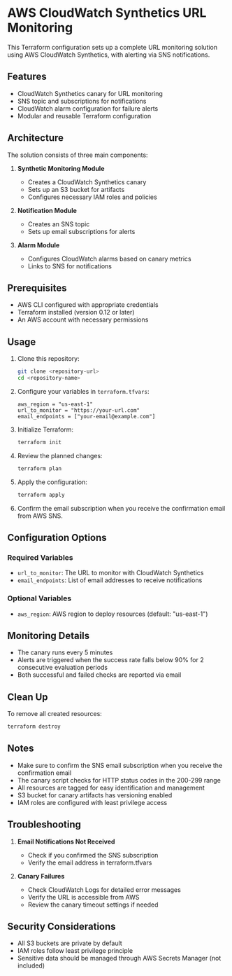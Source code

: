 # AWS CloudWatch Synthetics URL Monitoring

This Terraform configuration sets up a complete URL monitoring solution using AWS CloudWatch Synthetics, with alerting via SNS notifications.

## Features

- CloudWatch Synthetics canary for URL monitoring
- SNS topic and subscriptions for notifications
- CloudWatch alarm configuration for failure alerts
- Modular and reusable Terraform configuration

## Architecture

The solution consists of three main components:

1. **Synthetic Monitoring Module**
   - Creates a CloudWatch Synthetics canary
   - Sets up an S3 bucket for artifacts
   - Configures necessary IAM roles and policies

2. **Notification Module**
   - Creates an SNS topic
   - Sets up email subscriptions for alerts

3. **Alarm Module**
   - Configures CloudWatch alarms based on canary metrics
   - Links to SNS for notifications

## Prerequisites

- AWS CLI configured with appropriate credentials
- Terraform installed (version 0.12 or later)
- An AWS account with necessary permissions

## Usage

1. Clone this repository:
   ```bash
   git clone <repository-url>
   cd <repository-name>
   ```

2. Configure your variables in `terraform.tfvars`:
   ```hcl
   aws_region = "us-east-1"
   url_to_monitor = "https://your-url.com"
   email_endpoints = ["your-email@example.com"]
   ```

3. Initialize Terraform:
   ```bash
   terraform init
   ```

4. Review the planned changes:
   ```bash
   terraform plan
   ```

5. Apply the configuration:
   ```bash
   terraform apply
   ```

6. Confirm the email subscription when you receive the confirmation email from AWS SNS.

## Configuration Options

### Required Variables

- `url_to_monitor`: The URL to monitor with CloudWatch Synthetics
- `email_endpoints`: List of email addresses to receive notifications

### Optional Variables

- `aws_region`: AWS region to deploy resources (default: "us-east-1")

## Monitoring Details

- The canary runs every 5 minutes
- Alerts are triggered when the success rate falls below 90% for 2 consecutive evaluation periods
- Both successful and failed checks are reported via email

## Clean Up

To remove all created resources:

```bash
terraform destroy
```

## Notes

- Make sure to confirm the SNS email subscription when you receive the confirmation email
- The canary script checks for HTTP status codes in the 200-299 range
- All resources are tagged for easy identification and management
- S3 bucket for canary artifacts has versioning enabled
- IAM roles are configured with least privilege access

## Troubleshooting

1. **Email Notifications Not Received**
   - Check if you confirmed the SNS subscription
   - Verify the email address in terraform.tfvars

2. **Canary Failures**
   - Check CloudWatch Logs for detailed error messages
   - Verify the URL is accessible from AWS
   - Review the canary timeout settings if needed

## Security Considerations

- All S3 buckets are private by default
- IAM roles follow least privilege principle
- Sensitive data should be managed through AWS Secrets Manager (not included)